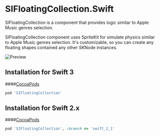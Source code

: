 # SIFloatingCollection.Swift

SIFloatingCollection is a component that provides logic similar to Apple Music genres selection.

SIFloatingCollection component uses SpriteKit for simulate physics similar to Apple Music genres selection. It's customizable, so you can create any floating shapes contained any other SKNode instances.

![Preview](http://media.giphy.com/media/3oEdv8UHKz9l788J4Q/giphy.gif)

## Installation for Swift 3

####[CocoaPods](http://cocoapods.org)
```ruby
pod 'SIFloatingCollection'
```

## Installation for Swift 2.x

####[CocoaPods](http://cocoapods.org)
```ruby
pod 'SIFloatingCollection', :branch => 'swift_2_1'
```
